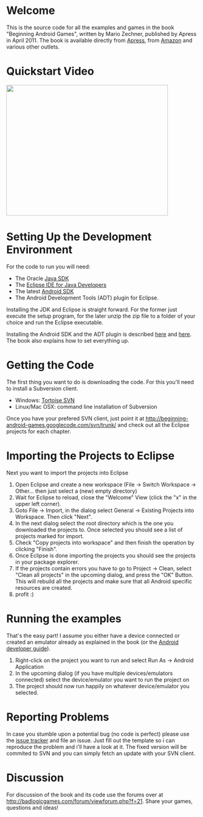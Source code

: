 # Welcome #

This is the source code for all the examples and games in the book "Beginning Android Games", written by Mario Zechner, published by Apress in April 2011. The book is available directly from [Apress](http://www.apress.com/9781430230427), from [Amazon](http://www.amazon.com/Beginning-Android-Games-Mario-Zechner/dp/1430230428/ref=sr_1_1?ie=UTF8&s=books&qid=1299265138&sr=8-1) and various other outlets.

# Quickstart Video #
<a href='http://www.youtube.com/watch?feature=player_embedded&v=fWHi31gqedY' target='_blank'><img src='http://img.youtube.com/vi/fWHi31gqedY/0.jpg' width='425' height=344 /></a>

# Setting Up the Development Environment #
For the code to run you will need:

  * The Oracle [Java SDK](http://www.oracle.com/technetwork/java/javase/downloads/index.html)
  * The [Eclipse IDE for Java Developers](http://www.eclipse.org/downloads/)
  * The latest [Android SDK](http://developer.android.com/sdk/index.html)
  * The Android Development Tools (ADT) plugin for Eclipse.

Installing the JDK and Eclipse is straight forward. For the former just execute the setup program, for the later unzip the zip file to a folder of your choice and run the Eclipse executable.

Installing the Android SDK and the ADT plugin is described [here](http://developer.android.com/sdk/installing.html) and [here](http://developer.android.com/sdk/eclipse-adt.html). The book also explains how to set everything up.

# Getting the Code #
The first thing you want to do is downloading the code. For this you'll need to install a Subversion client.

  * Windows: [Tortoise SVN](http://tortoisesvn.tigris.org/)
  * Linux/Mac OSX: command line installation of Subversion

Once you have your prefered SVN client, just point it at http://beginning-android-games.googlecode.com/svn/trunk/ and check out all the Eclipse projects for each chapter.

# Importing the Projects to Eclipse #
Next you want to import the projects into Eclipse

  1. Open Eclipse and create a new workspace (File -> Switch Workspace -> Other... then just select a (new) empty directory)
  1. Wait for Eclipse to reload, close the "Welcome" View (click the "x" in the upper left corner).
  1. Goto File -> Import, in the dialog select General -> Existing Projects into Workspace.  Then click "Next".
  1. In the next dialog select the root directory which is the one you downloaded the projects to. Once selected you should see a list of projects marked for import.
  1. Check "Copy projects into workspace" and then finish the operation by clicking "Finish".
  1. Once Eclipse is done importing the projects you should see the projects in your package explorer.
  1. If the projects contain errors you have to go to Project -> Clean, select "Clean all projects" in the upcoming dialog, and press the "OK" Button. This will rebuild all the projects and make sure that all Android specific resources are created.
  1. profit :)

# Running the examples #
That's the easy part! I assume you either have a device connected or created an emulator already as explained in the book (or the [Android developer guide](http://developer.android.com/guide/developing/devices/managing-avds.html)).

  1. Right-click on the project you want to run and select Run As -> Android Application
  1. In the upcoming dialog (if you have multiple devices/emulators connected) select the device/emulator you want to run the project on
  1. The project should now run happily on whatever device/emulator you selected.

# Reporting Problems #
In case you stumble upon a potential bug (no code is perfect) please use the [issue tracker](http://code.google.com/p/beginning-android-games/issues/list) and file an issue. Just fill out the template so i can reproduce the problem and i'll have a look at it. The fixed version will be commited to SVN and you can simply fetch an update  with your SVN client.

# Discussion #
For discussion of the book and its code use the forums over at http://badlogicgames.com/forum/viewforum.php?f=21. Share your games, questions and ideas!